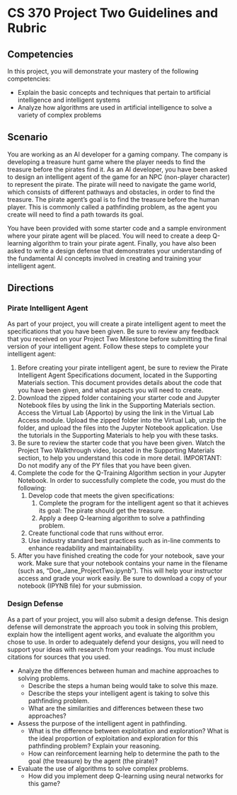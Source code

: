 # CS 370 Project Two Guidelines and Rubric
## Competencies
In this project, you will demonstrate your mastery of the following competencies:
- Explain the basic concepts and techniques that pertain to artificial intelligence and intelligent systems
- Analyze how algorithms are used in artificial intelligence to solve a variety of complex problems

## Scenario
You are working as an AI developer for a gaming company. The company is developing a treasure hunt game where the player needs to find the treasure before the pirates find it. As an AI developer, you have been asked to design an intelligent agent of the game for an NPC (non-player character) to represent the pirate. The pirate will need to navigate the game world, which consists of different pathways and obstacles, in order to find the treasure. The pirate agent’s goal is to find the treasure before the human player. This is commonly called a pathfinding problem, as the agent you create will need to find a path towards its goal.

You have been provided with some starter code and a sample environment where your pirate agent will be placed. You will need to create a deep Q-learning algorithm to train your pirate agent. Finally, you have also been asked to write a design defense that demonstrates your understanding of the fundamental AI concepts involved in creating and training your intelligent agent.

## Directions
### Pirate Intelligent Agent
As part of your project, you will create a pirate intelligent agent to meet the specifications that you have been given. Be sure to review any feedback that you received on your Project Two Milestone before submitting the final version of your intelligent agent. Follow these steps to complete your intelligent agent:

1. Before creating your pirate intelligent agent, be sure to review the Pirate Intelligent Agent Specifications document, located in the Supporting Materials section. This document provides details about the code that you have been given, and what aspects you will need to create.
2. Download the zipped folder containing your starter code and Jupyter Notebook files by using the link in the Supporting Materials section. Access the Virtual Lab (Apporto) by using the link in the Virtual Lab Access module. Upload the zipped folder into the Virtual Lab, unzip the folder, and upload the files into the Jupyter Notebook application. Use the tutorials in the Supporting Materials to help you with these tasks.
3. Be sure to review the starter code that you have been given. Watch the Project Two Walkthrough video, located in the Supporting Materials section, to help you understand this code in more detail. IMPORTANT: Do not modify any of the PY files that you have been given.
4. Complete the code for the Q-Training Algorithm section in your Jupyter Notebook. In order to successfully complete the code, you must do the following:
   1. Develop code that meets the given specifications:
      1. Complete the program for the intelligent agent so that it achieves its goal: The pirate should get the treasure.
      2. Apply a deep Q-learning algorithm to solve a pathfinding problem.
   2. Create functional code that runs without error.
   3. Use industry standard best practices such as in-line comments to enhance readability and maintainability.
5.  After you have finished creating the code for your notebook, save your work. Make sure that your notebook contains your name in the filename (such as, “Doe_Jane_ProjectTwo.ipynb”). This will help your instructor access and grade your work easily. Be sure to download a copy of your notebook (IPYNB file) for your submission.

### Design Defense
As a part of your project, you will also submit a design defense. This design defense will demonstrate the approach you took in solving this problem, explain how the intelligent agent works, and evaluate the algorithm you chose to use. In order to adequately defend your designs, you will need to support your ideas with research from your readings. You must include citations for sources that you used.

- Analyze the differences between human and machine approaches to solving problems.
  - Describe the steps a human being would take to solve this maze.
  - Describe the steps your intelligent agent is taking to solve this pathfinding problem.
  - What are the similarities and differences between these two approaches?
- Assess the purpose of the intelligent agent in pathfinding.
  - What is the difference between exploitation and exploration? What is the ideal proportion of exploitation and exploration for this pathfinding problem? Explain your reasoning.
  - How can reinforcement learning help to determine the path to the goal (the treasure) by the agent (the pirate)?
- Evaluate the use of algorithms to solve complex problems.
  - How did you implement deep Q-learning using neural networks for this game?